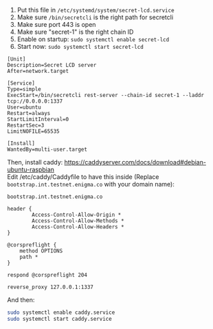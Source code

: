 1. Put this file in `/etc/systemd/system/secret-lcd.service`
2. Make sure `/bin/secretcli` is the right path for secretcli
3. Make sure port 443 is open 
4. Make sure "secret-1" is the right chain ID 
5. Enable on startup: `sudo systemctl enable secret-lcd`
6. Start now:         `sudo systemctl start secret-lcd`

```
[Unit]
Description=Secret LCD server
After=network.target

[Service]
Type=simple
ExecStart=/bin/secretcli rest-server --chain-id secret-1 --laddr tcp://0.0.0.0:1337
User=ubuntu
Restart=always
StartLimitInterval=0
RestartSec=3
LimitNOFILE=65535

[Install]
WantedBy=multi-user.target
```

Then, install caddy: https://caddyserver.com/docs/download#debian-ubuntu-raspbian  
Edit /etc/caddy/Caddyfile to have this inside (Replace `bootstrap.int.testnet.enigma.co` with your domain name):
```
bootstrap.int.testnet.enigma.co

header {
        Access-Control-Allow-Origin *
        Access-Control-Allow-Methods *
        Access-Control-Allow-Headers *
}

@corspreflight {
	method OPTIONS
	path *
}

respond @corspreflight 204 

reverse_proxy 127.0.0.1:1337
```

And then:
```bash
sudo systemctl enable caddy.service
sudo systemctl start caddy.service
```
